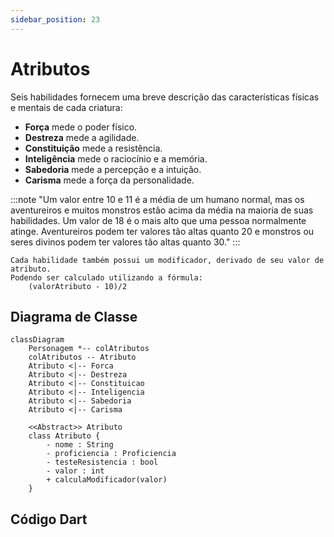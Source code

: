 ```yaml
---
sidebar_position: 23
---
```

# Atributos
Seis habilidades fornecem uma breve descrição das características físicas e mentais de cada criatura:
- **Força** mede o poder físico.
- **Destreza** mede a agilidade.
- **Constituição** mede a resistência.
- **Inteligência** mede o raciocínio e a memória.
- **Sabedoria** mede a percepção e a intuição.
- **Carisma** mede a força da personalidade.

:::note
"Um valor entre 10 e 11 é a média de um humano normal, mas os aventureiros e muitos monstros estão acima da média na maioria de suas habilidades. Um valor de 18 é o mais alto que uma pessoa normalmente atinge. Aventureiros podem ter valores tão altas quanto 20 e monstros ou seres divinos podem ter valores tão altas quanto 30."
:::

    Cada habilidade também possui um modificador, derivado de seu valor de atributo.
    Podendo ser calculado utilizando a fórmula:
        (valorAtributo - 10)/2

## Diagrama de Classe
```mermaid
classDiagram
    Personagem *-- colAtributos
    colAtributos -- Atributo
    Atributo <|-- Forca
    Atributo <|-- Destreza
    Atributo <|-- Constituicao
    Atributo <|-- Inteligencia
    Atributo <|-- Sabedoria
    Atributo <|-- Carisma

    <<Abstract>> Atributo
    class Atributo {
        - nome : String
        - proficiencia : Proficiencia
        - testeResistencia : bool
        - valor : int
        + calculaModificador(valor)
    }
```

## Código Dart